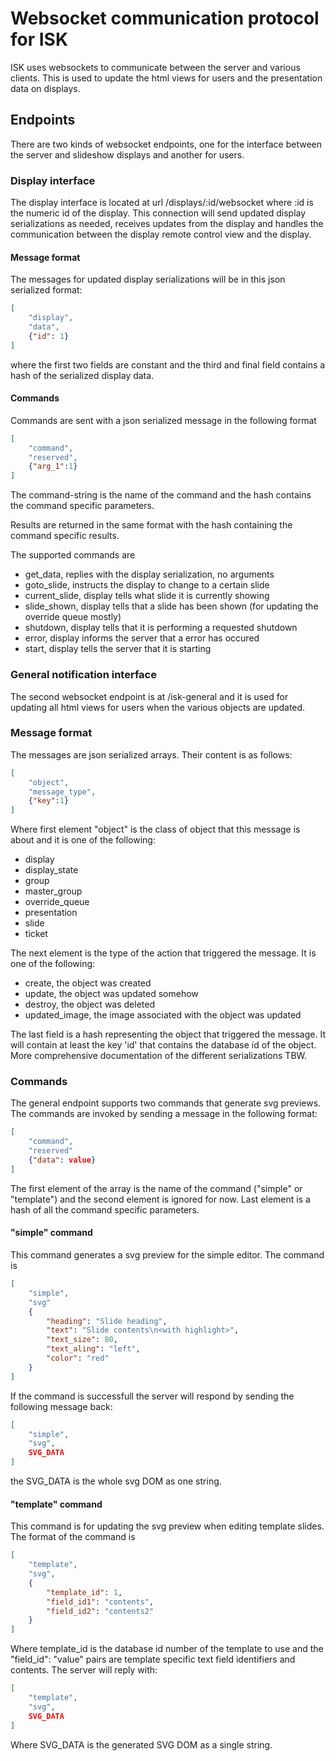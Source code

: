 # Websocket communication protocol for ISK
ISK uses websockets to communicate between the server and various clients. This is used to update the html views for users and the presentation data on displays.

## Endpoints
There are two kinds of websocket endpoints, one for the interface between the server and slideshow displays and another for users.

### Display interface
The display interface is located at url /displays/:id/websocket where :id is the numeric id of the display. This connection will send updated display serializations as needed, receives updates from the display and handles the communication between the display remote control view and the display.

#### Message format
The messages for updated display serializations will be in this json serialized format:
```JSON
[
	"display",
	"data",
	{"id": 1}
]
```
where the first two fields are constant and the third and final field contains a hash of the serialized display data.

#### Commands
Commands are sent with a json serialized message in the following format
```JSON
[
	"command",
	"reserved",
	{"arg_1":1}
]
```
The command-string is the name of the command and the hash contains the command specific parameters.

Results are returned in the same format with the hash containing the command specific results.

The supported commands are
* get_data, replies with the display serialization, no arguments
* goto_slide, instructs the display to change to a certain slide
* current_slide, display tells what slide it is currently showing
* slide_shown, display tells that a slide has been shown (for updating the override queue mostly) 
* shutdown, display tells that it is performing a requested shutdown
* error, display informs the server that a error has occured
* start, display tells the server that it is starting

### General notification interface
The second websocket endpoint is at /isk-general and it is used for updating all html views for users when the various objects are updated.

### Message format
The messages are json serialized arrays. Their content is as follows:

```JSON
[
	"object",
	"message_type",
	{"key":1}
]
```

Where first element "object" is the class of object that this message is about and it is one of the following:
* display
* display_state
* group
* master_group
* override_queue
* presentation
* slide
* ticket

The next element is the type of the action that triggered the message. It is one of the following:
* create, the object was created
* update, the object was updated somehow
* destroy, the object was deleted
* updated_image, the image associated with the object was updated

The last field is a hash representing the object that triggered the message. It will contain at least the key 'id' that contains the database id of the object. More comprehensive documentation of the different serializations TBW.

### Commands
The general endpoint supports two commands that generate svg previews. The commands are invoked by sending a message in the following format:
```JSON
[
	"command",
	"reserved"
	{"data": value}
]
```
The first element of the array is the name of the command ("simple" or "template") and the second element is ignored for now. Last element is a hash of all the command specific parameters.

#### "simple" command

This command generates a svg preview for the simple editor. The command is
```JSON
[
	"simple",
	"svg"
	{
		"heading": "Slide heading",
		"text": "Slide contents\n<with highlight>",
		"text_size": 80,
		"text_aling": "left",
		"color": "red"
	}
]
```
If the command is successfull the server will respond by sending the following message back:
```JSON
[
	"simple",
	"svg",
	SVG_DATA
]
```
the SVG_DATA is the whole svg DOM as one string.

#### "template" command

This command is for updating the svg preview when editing template slides. The format of the command is
```JSON
[
	"template",
	"svg",
	{
		"template_id": 1,
		"field_id1": "contents",
		"field_id2": "contents2"
	}
]
```
Where template_id is the database id number of the template to use and the "field_id": "value" pairs are template specific text field identifiers and contents. The server will reply with:
```JSON
[
	"template",
	"svg",
	SVG_DATA
]
```
Where SVG_DATA is the generated SVG DOM as a single string.